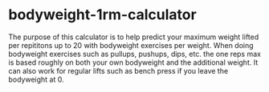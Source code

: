 # bodyweight-1rm-calculator

The purpose of this calculator is to help predict your maximum weight lifted per repititons up to 20 with bodyweight exercises per weight.  When doing bodyweight exercises such as pullups, pushups, dips, etc. the one reps max is based roughly on both your own bodyweight and the additional weight.  It can also work for regular lifts such as bench press if you leave the bodyweight at 0.  
